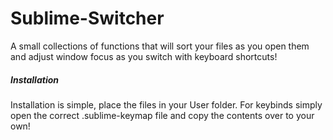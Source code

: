 Sublime-Switcher
================

A small collections of functions that will sort your files as you open them and adjust window focus as you switch with keyboard shortcuts!

##### Installation

Installation is simple, place the files in your User folder. For keybinds simply open the correct .sublime-keymap file and copy the contents over to your own!
